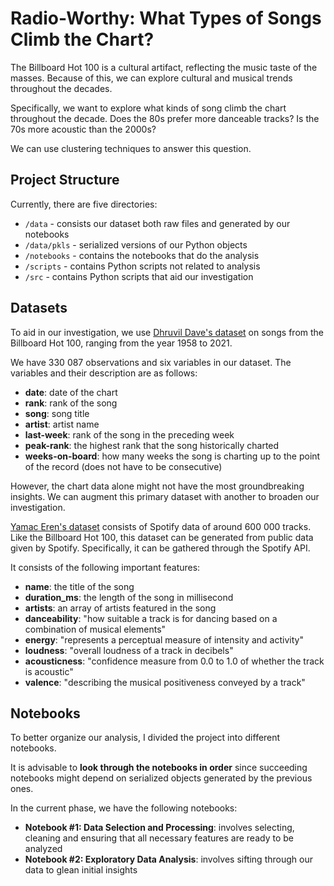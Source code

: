 # Radio-Worthy: What Types of Songs Climb the Chart?
The Billboard Hot 100 is a cultural artifact, reflecting the music taste of 
the masses. Because of this, we can explore cultural and musical trends 
throughout the decades.

Specifically, we want to explore what kinds of song climb the chart throughout
the decade. Does the 80s prefer more danceable tracks? Is the 70s more acoustic 
than the 2000s?

We can use clustering techniques to answer this question.

## Project Structure
Currently, there are five directories:
- `/data` - consists our dataset both raw files and generated by our notebooks
- `/data/pkls` - serialized versions of our Python objects
- `/notebooks` - contains the notebooks that do the analysis
- `/scripts` - contains Python scripts not related to analysis
- `/src` - contains Python scripts that aid our investigation

## Datasets
To aid in our investigation, we use [Dhruvil Dave's dataset](https://www.kaggle.com/datasets/dhruvildave/billboard-the-hot-100-songs/) 
on songs from the Billboard Hot 100, ranging from the year 1958 to 2021.

We have 330 087 observations and six variables in our dataset. The variables and
their description are as follows:
- **date**: date of the chart
- **rank**: rank of the song
- **song**: song title
- **artist**: artist name
- **last-week**: rank of the song in the preceding week
- **peak-rank**: the highest rank that the song historically charted
- **weeks-on-board**: how many weeks the song is charting up to the point of 
    the record (does not have to be consecutive)

However, the chart data alone might not have the most groundbreaking insights. 
We can augment this primary dataset with another to broaden our investigation.

[Yamac Eren's dataset](https://www.kaggle.com/datasets/yamaerenay/spotify-dataset-19212020-600k-tracks) 
consists of Spotify data of around 600 000 tracks. Like the Billboard Hot 100, 
this dataset can be generated from public data given by Spotify. Specifically, 
it can be gathered through the Spotify API.

It consists of the following important features: 
- **name**: the title of the song
- **duration_ms**: the length of the song in millisecond
- **artists**: an array of artists featured in the song
- **danceability**: "how suitable a track is for dancing based on a combination 
    of musical elements"
- **energy**: "represents a perceptual measure of intensity and activity"
- **loudness**: "overall loudness of a track in decibels"
- **acousticness**: "confidence measure from 0.0 to 1.0 of whether the track 
    is acoustic"
- **valence**: "describing the musical positiveness conveyed by a track"

## Notebooks
To better organize our analysis, I divided the project into different notebooks.

It is advisable to **look through the notebooks in order** since succeeding 
notebooks might depend on serialized objects generated by  the previous ones.

In the current phase, we have the following notebooks:
- **Notebook #1: Data Selection and Processing**: involves selecting, cleaning 
    and ensuring that all necessary features are ready to be analyzed
- **Notebook #2: Exploratory Data Analysis**: involves sifting through our data 
    to glean initial insights
